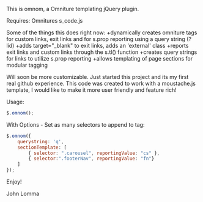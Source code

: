This is omnom, a Omniture templating jQuery plugin.

Requires:
Omnitures s_code.js

Some of the things this does right now:
+dynamically creates omniture tags for custom links, exit links and for s.prop reporting using a query string (?lid)
+adds target="_blank" to exit links, adds an 'external' class
+reports exit links and custom links through the s.tl() function
+creates query strings for links to utilize s.prop reporting
+allows templating of page sections for modular tagging

Will soon be more customizable.  Just started this project and its my first real github experience.
This code was created to work with a moustache.js template, I would like to make it more user friendly and feature rich!


Usage:
```javascript
$.omnom();
```

With Options - Set as many selectors to append to tag:
```javascript
$.omnom({
    querystring: 'q',
    sectionTemplate: [
        { selector: ".carousel", reportingValue: "cs" },
        { selector:".footerNav", reportingValue: "fn"}
    ]
});
```

Enjoy!

John Lomma
